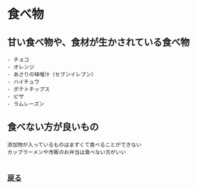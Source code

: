 # 食べ物


## 甘い食べ物や、食材が生かされている食べ物
    - チョコ
    - オレンジ
    - あさりの味噌汁（セブンイレブン）
    - ハイチュウ
    - ポテトチップス
    - ピザ
    - ラムレーズン

## 食べない方が良いもの
    添加物が入っているものはまずくて食べることができない
    カップラーメンや市販のお弁当は食べない方がいい

#
### [戻る](main.md)